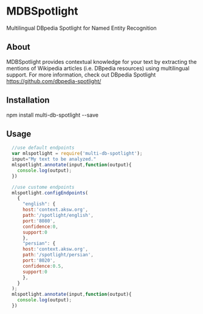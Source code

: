 MDBSpotlight
============

Multilingual DBpedia Spotlight for Named Entity Recognition

## About
MDBSpotlight provides contextual knowledge for your text by extracting the mentions of Wikipedia articles (i.e. DBpedia resources) using multilingual support.
For more information, check out DBpedia Spotlight https://github.com/dbpedia-spotlight/

## Installation

  npm install multi-db-spotlight --save

## Usage
```javascript
  //use default endpoints
  var mlspotlight = require('multi-db-spotlight');
  input="My text to be analyzed."
  mlspotlight.annotate(input,function(output){
    console.log(output);
  })

  //use custome endpoints
  mlspotlight.configEndpoints(
    {
      "english": {
      host:'context.aksw.org',
      path:'/spotlight/english',
      port:'8080',
      confidence:0,
      support:0
      },
      "persian": {
      host:'context.aksw.org',
      path:'/spotlight/persian',
      port:'8020',
      confidence:0.5,
      support:0
      },
    }
  );
  mlspotlight.annotate(input,function(output){
    console.log(output);
  })
  ```
